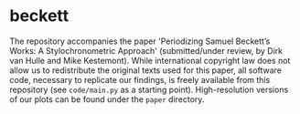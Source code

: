 # beckett

The repository accompanies the paper 'Periodizing Samuel Beckett’s Works: A Stylochronometric Approach' (submitted/under review, by Dirk van Hulle and Mike Kestemont). While international copyright law does not allow us to redistribute the original texts used for this paper, all software code, necessary to replicate our findings, is freely available from this repository (see `code/main.py` as a starting point). High-resolution versions of our plots can be found under the `paper` directory.
